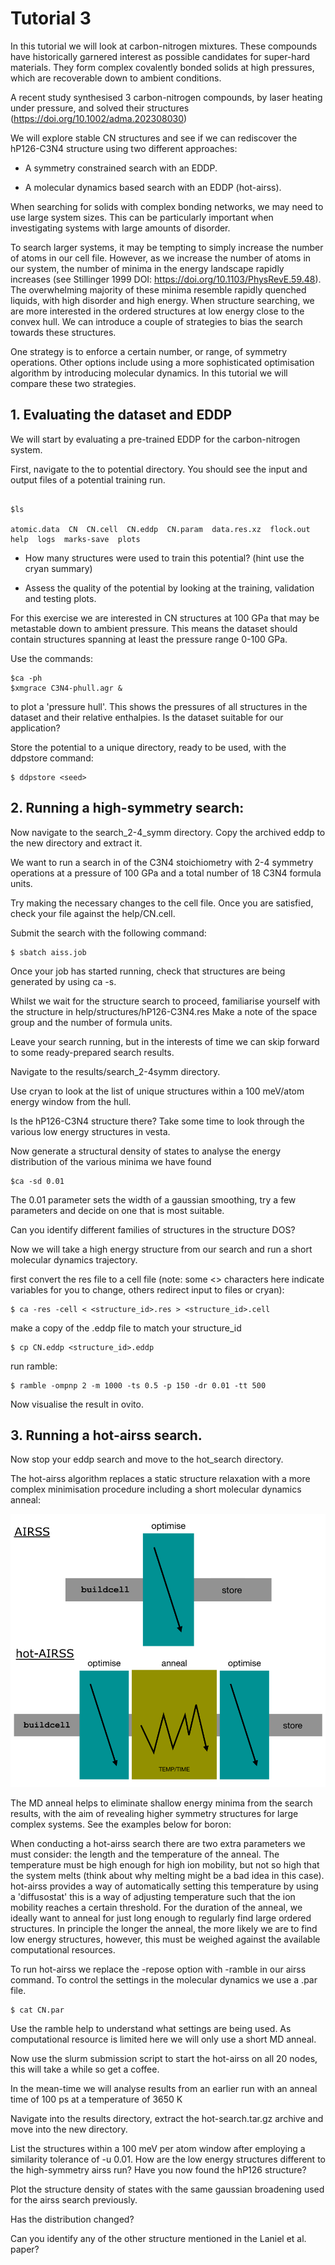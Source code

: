 # Tutorial 3

In this tutorial we will look at carbon-nitrogen mixtures. These compounds have historically garnered interest as possible candidates for super-hard materials. They form complex covalently bonded solids at high pressures, which are recoverable down to ambient conditions.

A recent study synthesised 3 carbon-nitrogen compounds, by laser heating under pressure, and solved their structures (https://doi.org/10.1002/adma.202308030)

We will explore stable CN structures and see if we can rediscover the hP126-C3N4 structure using two different approaches:

- A symmetry constrained search with an EDDP.

- A molecular dynamics based search with an EDDP (hot-airss).

When searching for solids with complex bonding networks, we may need to use large system sizes. This can be particularly important when investigating systems with large amounts of disorder.

To search larger systems, it may be tempting to simply increase the number of atoms in our cell file. However, as we increase the number of atoms in our system, the number of minima in the energy landscape rapidly increases (see Stillinger 1999 DOI: https://doi.org/10.1103/PhysRevE.59.48). The overwhelming majority of these minima resemble rapidly quenched liquids, with high disorder and high energy. When structure searching, we are more interested in the ordered structures at low energy close to the convex hull. We can introduce a couple of strategies to bias the search towards these structures.

One strategy is to enforce a certain number, or range, of symmetry operations. Other options include using a more sophisticated optimisation algorithm by introducing molecular dynamics. In this tutorial we will compare these two strategies.


## **1\. Evaluating the dataset and EDDP**

We will start by evaluating a pre-trained EDDP for the carbon-nitrogen system.

First, navigate to the to potential directory. You should see the input and output files of a potential training run.

```console

$ls

atomic.data  CN  CN.cell  CN.eddp  CN.param  data.res.xz  flock.out  help  logs  marks-save  plots
```

- How many structures were used to train this potential? (hint use the cryan summary)

- Assess the quality of the potential by looking at the training, validation and testing plots.

For this exercise we are interested in CN structures at 100 GPa that may be metastable down to ambient pressure. This means the dataset should contain structures spanning at least the pressure range 0-100 GPa.

Use the commands:

```
$ca -ph
$xmgrace C3N4-phull.agr &

```

to plot a 'pressure hull'. This shows the pressures of all structures in the dataset and their relative enthalpies. Is the dataset suitable for our application?

Store the potential to a unique directory, ready to be used, with the ddpstore command:

```console
$ ddpstore <seed>
```

## **2\. Running a high-symmetry search:**

Now navigate to the search_2-4_symm directory. Copy the archived eddp to the new directory and extract it.

We want to run a search in of the C3N4 stoichiometry with 2-4 symmetry operations at a pressure of 100 GPa and a total number of 18 C3N4 formula units.

Try making the necessary changes to the cell file. Once you are satisfied, check your file against the help/CN.cell.

Submit the search with the following command:

```console
$ sbatch aiss.job
```
Once your job has started running, check that structures are being generated by using ca -s.

Whilst we wait for the structure search to proceed, familiarise yourself with the structure in help/structures/hP126-C3N4.res Make a note of the space group and the number of formula units.

Leave your search running, but in the interests of time we can skip forward to some ready-prepared search results.

Navigate to the results/search_2-4symm directory.

Use cryan to look at the list of unique structures within a 100 meV/atom energy window from the hull.

Is the hP126-C3N4 structure there? Take some time to look through the various low energy structures in vesta.

Now generate a structural density of states to analyse the energy distribution of the various minima we have found

```console
$ca -sd 0.01
```
The 0.01 parameter sets the width of a gaussian smoothing, try a few parameters and decide on one that is most suitable.

Can you identify different families of structures in the structure DOS?

Now we will take a high energy structure from our search and run a short molecular dynamics trajectory.

first convert the res file to a cell file (note: some <> characters here indicate variables for you to change, others redirect input to files or cryan):

```console
$ ca -res -cell < <structure_id>.res > <structure_id>.cell
```

make a copy of the .eddp file to match your structure_id 

```console
$ cp CN.eddp <structure_id>.eddp
```

run ramble:
```console
$ ramble -ompnp 2 -m 1000 -ts 0.5 -p 150 -dr 0.01 -tt 500
```

Now visualise the result in ovito.


## **3\. Running a hot-airss search.**

Now stop your eddp search and move to the hot_search directory.

The hot-airss algorithm replaces a static structure relaxation with a more complex minimisation procedure including a short molecular dynamics anneal:


![hotairss](hotAIRSS_higherres.png)


The MD anneal helps to eliminate shallow energy minima from the search results, with the aim of revealing higher symmetry structures for large complex systems. See the examples below for boron:


When conducting a hot-airss search there are two extra parameters we must consider: the length and the temperature of the anneal. The temperature must be high enough for high ion mobility, but not so high that the system melts (think about why melting might be a bad idea in this case). hot-airss provides a way of automatically setting this temperature by using a 'diffusostat' this is a way of adjusting temperature such that the ion mobility reaches a certain threshold. For the duration of the anneal, we ideally want to anneal for just long enough to regularly find large ordered structures. In principle the longer the anneal, the more likely we are to find low energy structures, however, this must be weighed against the available computational resources.

To run hot-airss we replace the -repose option with -ramble in our airss command. To control the settings in the molecular dynamics we use a .par file.

```console
$ cat CN.par

```
Use the ramble help to understand what settings are being used. As computational resource is limited here we will only use a short MD anneal.

Now use the slurm submission script to start the hot-airss on all 20 nodes, this will take a while so get a coffee.

In the mean-time we will analyse results from an earlier run with an anneal time of 100 ps at a temperature of 3650 K

Navigate into the results directory, extract the hot-search.tar.gz archive and move into the new directory.

List the structures within a 100 meV per atom window after employing a similarity tolerance of -u 0.01. How are the low energy structures different to the high-symmetry airss run? Have you now found the hP126 structure?

Plot the structure density of states with the same gaussian broadening used for the airss search previously.

Has the distribution changed?

Can you identify any of the other structure mentioned in the Laniel et al. paper?


